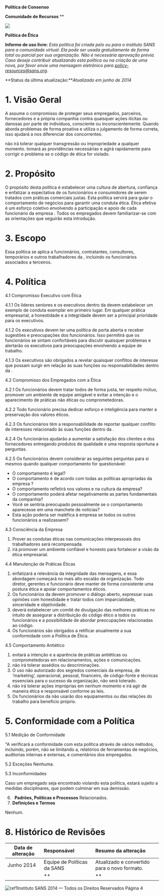 ﻿

**Política de Consenso** 

**Comunidade de Recursos**
**

![](Aspose.Words.3e35afe8-a7a7-490d-9aca-4bddab8fe5c6.001.png) 

**Política de Ética** 

**Informe de uso livre:**  *Esta política foi criada pelo ou para o instituto SANS para a comunidade virtual. Ela pode ser usada gratuitamente de forma total ou parcial por sua organização. Não é necessária aprovação prévia. Caso deseje contribuir atualizando esta política ou na criação de uma nova, por favor envie uma mensagem eletrônico para policy-resources@sans.org.* 

**Status da última atualização:***Atualizado em junho de 2014* 
# **1. Visão Geral** 
A <Nome da Empresa> assume o compromisso de proteger seus empregados, parceiros, fornecedores e a própria companhia contra quaisquer ações ilícitas ou danosas por parte de indivíduos, consciente ou inconscientemente.  Quando <Nome da Empresa> aborda problemas de forma proativa e utiliza o julgamento de forma correta, isso ajudará a nos diferenciar dos concorrentes. 



<Nome da Empresa> não irá tolerar qualquer transgressão ou impropriedade a qualquer momento.  <Nome da Empresa> tomará as providências necessárias e agirá rapidamente para corrigir o problema se o código de ética for violado.   
# **2. Propósito** 
O propósito desta política é estabelecer uma cultura de abertura, confiança e enfatizar a expectativa de os funcionários e consumidores de serem tratados com práticas comerciais justas.  Esta política servirá para guiar o comportamento de negócios para garantir uma conduta ética. Ética efetiva é um esforço coletivo envolvendo a participação e apoio de cada funcionário da empresa <Nome da Empresa>.  Todos os empregados devem familiarizar-se com as orientações que seguirão esta introdução. 
# **3. Escopo** 
Essa política se aplica a funcionários, contratantes, consultores, temporários e outros trabalhadores da <Nome da Empresa>, incluindo os funcionários associados a terceiros. 
# **4. Política** 
4\.1 Compromisso Executivo com Ética 

4\.1.1 Os líderes seniores e os executivos dentro da <Nome da Empresa> devem estabelecer um exemplo de conduta exemplar em primeiro lugar.  Em qualquer prática empresarial, a honestidade e a integridade devem ser a principal prioridade para os executivos. 

4\.1.2 Os executivos devem ter uma política de porta aberta e receber sugestões e preocupações dos funcionários.  Isso permitirá que os funcionários se sintam confortáveis para discutir quaisquer problemas e alertarão os executivos para preocupações envolvendo a equipe de trabalho. 

4\.1.3 Os executivos são obrigados a revelar quaisquer conflitos de interesse que possam surgir em relação às suas funções ou responsabilidades dentro da <Nome da Empresa>. 

4\.2 Compromisso dos Empregados com a Ética 

4\.2.1 <Nome da Empresa> Os funcionários devem tratar todos de forma justa, ter respeito mútuo, promover um ambiente de equipe amigável e evitar a intenção e o aparecimento de práticas não éticas ou comprometedoras. 

4\.2.2 Todo funcionário precisa dedicar esforço e inteligência para manter a preservação dos valores éticos. 

4\.2.3 Os funcionários têm a responsabilidade de reportar qualquer conflito de interesses relacionado às suas funções dentro da <Nome da Empresa>. 

4\.2.4 Os funcionários ajudarão <Nome da Empresa> a aumentar a satisfação dos clientes e dos fornecedores entregando produtos de qualidade e uma resposta oportuna a perguntas. 

4\.2.5 Os funcionários devem considerar as seguintes perguntas para si mesmos quando qualquer comportamento for questionável: 

- O comportamento é legal? 
- O comportamento é de acordo com todas as políticas apropriadas da empresa  <Nome da Empresa>? 
- O comportamento refletirá nos valores e na cultura da empresa? 
- O comportamento poderá afetar negativamente as partes fundamentais da companhia? 
- Você se sentiria preocupado pessoalmente se o comportamento aparecesse em uma manchete de notícias? 
- Esta ação poderia ser maléfica à empresa se todos os outros funcionários a realizassem? 



4\.3 Consciência da Empresa 

1. Prover as condutas éticas nas comunicações interpessoais dos trabalhadores será recompensada. 
1. <Nome da Empresa> irá promover um ambiente confiável e honesto para fortalecer a visão da ética empresarial. 

4\.4 Manutenção de Práticas Éticas 

1. <Nome da Empresa> enfatizará a relevância da integridade das mensagens, e essa abordagem começará no mais alto escalão da organização.  Todo diretor, gerentes e funcionário deve manter de forma consistente uma postura ética e apoiar comportamentos éticos. 
1. Os funcionários da <Nome da Empresa> devem promover o diálogo aberto, expressar suas opiniões com honestidade e tratar todos com imparcialidade, sinceridade e objetividade.   
1. <Nome da Empresa> deverá estabelecer um comitê de divulgação das melhores práticas no intuito de assegurar a distribuição do código ético a todos os funcionários e a possibilidade de abordar preocupações relacionadas ao código. 
1. Os funcionários são obrigados a retificar anualmente a sua conformidade com a Política de Ética.  

4\.5 Comportamento Antiético 

1. <Nome da Empresa> evitará a intenção e a aparência de práticas antiéticas ou comprometedoras em relacionamentos, ações e comunicações.   
1. <Nome da Empresa> não irá tolerar assédios ou descriminações. 
1. O uso não autorizado dos segredos comerciais da empresa, de ‘marketing’, operacional, pessoal, financeiro, de código-fonte e técnicas essenciais para o sucesso da organização, não será tolerado. 
1. <Nome da Empresa> não irá tolerar ações impróprias em nenhum momento e irá agir de maneira ética e responsável conforme as leis. 
1. Os funcionários da <Nome da Empresa> não usarão dos equipamentos ou das relações do trabalho para benefício próprio. 
# **5. Conformidade com a Política** 
5\.1 Medição de Conformidade 

"A <Employee Resource Team> verificará a conformidade com esta política através de vários métodos, incluindo, porém, não se limitando a, relatórios de ferramentas de negócios, auditorias internas e externas, e comentários dos empregados.  

5\.2 Exceções Nenhuma.  

5\.3 Inconformidades 

Caso um empregado seja encontrado violando esta política, estará sujeito a medidas disciplinares, que podem culminar em sua demissão.  

6. ` `**Padrões, Políticas e Processos** Relacionados. 
6. **Definições e Termos** 

Nenhum. 
# **8.  Histórico de Revisões** 

|**Data de alteração** |**Responsável** |**Resumo da alteração** |
| - | :- | :- |
|Junho 2014 |Equipe de Políticas da SANS |Atualizado e convertido para o novo formato. |
| |** |** |


![ref1]Instituto SANS 2014 — Todos os Direitos Reservados 	Página 4 

[ref1]: Aspose.Words.3e35afe8-a7a7-490d-9aca-4bddab8fe5c6.002.png
